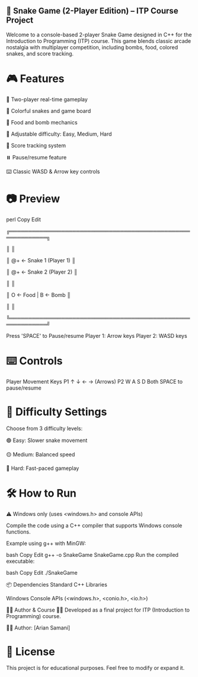 ## 🐍 Snake Game (2-Player Edition) – ITP Course Project
Welcome to a console-based 2-player Snake Game designed in C++ for the Introduction to Programming (ITP) course. This game blends classic arcade nostalgia with multiplayer competition, including bombs, food, colored snakes, and score tracking.

# 🎮 Features
👥 Two-player real-time gameplay

🌈 Colorful snakes and game board

🍎 Food and bomb mechanics

🧠 Adjustable difficulty: Easy, Medium, Hard

🧾 Score tracking system

⏸️ Pause/resume feature

⌨️ Classic WASD & Arrow key controls

# 📷 Preview
perl
Copy
Edit

╔════════════════════════════════════════════════════════════╗

║                                                            ║

║      @+     <- Snake 1 (Player 1)                          ║

║            @+     <- Snake 2 (Player 2)                    ║

║                                                            ║

║      O  <- Food | B  <- Bomb                               ║

║                                                            ║

╚════════════════════════════════════════════════════════════╝

  Press 'SPACE' to Pause/resume
  Player 1: Arrow keys
  Player 2: WASD keys
  
# ⌨️ Controls
Player	Movement Keys
P1	↑ ↓ ← → (Arrows)
P2	W A S D
Both	SPACE to pause/resume

# 🧠 Difficulty Settings
Choose from 3 difficulty levels:

🟢 Easy: Slower snake movement

🟡 Medium: Balanced speed

🔴 Hard: Fast-paced gameplay

# 🛠️ How to Run
⚠️ Windows only (uses <windows.h> and console APIs)

Compile the code using a C++ compiler that supports Windows console functions.

Example using g++ with MinGW:

bash
Copy
Edit
g++ -o SnakeGame SnakeGame.cpp
Run the compiled executable:

bash
Copy
Edit
./SnakeGame

📦 Dependencies
Standard C++ Libraries

Windows Console APIs (<windows.h>, <conio.h>, <io.h>)

🧑‍💻 Author & Course
👨‍🎓 Developed as a final project for ITP (Introduction to Programming) course.

🧑‍💻 Author: [Arian Samani]

# 📃 License
This project is for educational purposes. Feel free to modify or expand it.
